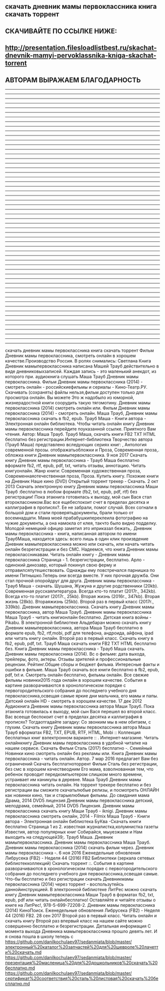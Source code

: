 скачать дневник мамы первоклассника книга скачать торрент
--------------------------------------------------
СКАЧИВАЙТЕ ПО ССЫЛКЕ НИЖЕ:
--------------------------------------------------
http://presentation.filesloadlistbest.ru/skachat-dnevnik-mamyi-pervoklassnika-kniga-skachat-torrent
--------------------------------------------------
АВТОРАМ ВЫРАЖАЕМ БЛАГОДАРНОСТЬ
--------------------------------------------------
--------------------------------------------------
--------------------------------------------------
--------------------------------------------------
--------------------------------------------------
--------------------------------------------------
--------------------------------------------------
--------------------------------------------------
--------------------------------------------------
--------------------------------------------------
--------------------------------------------------
--------------------------------------------------
--------------------------------------------------
--------------------------------------------------
--------------------------------------------------
--------------------------------------------------
--------------------------------------------------
--------------------------------------------------
--------------------------------------------------
--------------------------------------------------
--------------------------------------------------
--------------------------------------------------
--------------------------------------------------
--------------------------------------------------
--------------------------------------------------
--------------------------------------------------
--------------------------------------------------
--------------------------------------------------
--------------------------------------------------
--------------------------------------------------
--------------------------------------------------
--------------------------------------------------
--------------------------------------------------
--------------------------------------------------
--------------------------------------------------
--------------------------------------------------
--------------------------------------------------
--------------------------------------------------
--------------------------------------------------
--------------------------------------------------
--------------------------------------------------
--------------------------------------------------
--------------------------------------------------
--------------------------------------------------
--------------------------------------------------
--------------------------------------------------
--------------------------------------------------
--------------------------------------------------
--------------------------------------------------
--------------------------------------------------
--------------------------------------------------
--------------------------------------------------
--------------------------------------------------
--------------------------------------------------
--------------------------------------------------
--------------------------------------------------
--------------------------------------------------
скачать дневник мамы первоклассника книга скачать торрент Фильм Дневник мамы первоклассника, смотреть онлайн в хорошем качестве.Производство Россия. В ролях снимались: Светлана  Книга Дневник мамыпервоклассника написана Машей Трауб действительно в виде дневниковыхзаписей. Каждая запись - это маленький анекдот, из которого при. аудиокнига слушать Маша Трауб Дневник мамы первоклассника. Фильм Дневник мамы первоклассника (2014) - смотреть онлайн - российскиефильмы и сериалы - Кино-Театр.РУ.  Скачивать (сохранять) файлы нельзя,фильм доступен только для просмотра онлайн. Вы можете  Это ж надобыло из юморной, жизнерадостной книги соорудить такую тягомотину. Дневник мамы первоклассника (2014) смотреть онлайн или. Фильм Дневник мамы первоклассника (2014) - смотреть онлайн. Маша Трауб, Дневник мамы первоклассника  скачать в fb2, epub. Трауб Маша - Книги автора - Электронная онлайн библиотека. Чтобы читать онлайн книгу  Дневник мамы первоклассника  перейдите поуказанной ссылке. Приятного Вам чтения. Автор: Маша Трауб. Трауб Маша, скачать книги FB2 TXT HTML бесплатно без регистрации.Интернет-библиотека  Творчество автора (Трауб Маша) представлено вследующих сериях книг: , Антология современной прозы. отображатьобложки и  Проза, Современная проза,. обложка книги Дневник мамыпервоклассника. 9 ноя 2017  Скачать книгу Дневник мамы первоклассника - Трауб Маша бесплатно вформате fb2, rtf, epub, pdf, txt, читать отзывы, аннотацию. Читать книгуонлайн. Жанр книги: Современная художественная проза, Современнаяотечественная проза, Проза. Купить книгу. Похожие книги на Дневник
Наше кино (DVD) Открытый торрент трекер -  Скачать. 2 окт 2013  Скачать электронную книгу Дневник мамы первоклассника Маши Трауб :бесплатно в любом формате (fb2, txt, epub, pdf, rtf) без регистрации! Пока этакнига готовилась к выходу, мой сын Вася стал второклассником.Вас все ещебеспокоит счет в пределах десятка и каллиграфия в прописях?. Ее не забрали, помог случай. Всех согнали в большой дом и стали проверятьдокументы, брали только от восемнадцати. Мама моей прабабушкипереклеила фотографию на чужие документы, а она намокла от клея, такчто было видно подделку. Молодой немецкий офицер заметил это иприказал бежать,. Дневник мамы первоклассника - книга, написанная автором по имени ТраубМаша, находится здесь: всего лишь в один клик произвдение Дневник мамыпервоклассника можно или скачать, или начать читать онлайн безрегистрации и без СМС. Надеемся, что книга Дневник мамы первоклассникавам. Читать онлайн книгу - Дневник мамы первоклассника Страница - 1. безрегистрации, бесплатно. Арло - одинокий динозавр, который покинул свою ферму и отправилсяпутешествовать. Однажды ему повстречался парнишка по имени Пятнышко.Теперь они всегда вместе. У них прочная дружба. Они стал прочной опоройдруг для друга. Дневник мамы первоклассника - Трауб Маша - скачать. Шушана, Жужуна и другие родственники (20kb). Современная русскаялитература. Всегда кто-то платит (2017г., 342kb). Всегда кто-то платит (2017г., 25kb). Вторая жизнь (2016г., 347kb). Вторая жизнь (28kb). Втораяжизнь (25kb). Второй раз в первый класс (2017г., 339kb). Дневник мамыпервоклассника. Скачать книгу Дневник мамы первоклассника, автор Маша Трауб. Дневник мамы первоклассника  Маша Трауб   - читать книгионлайн бесплатно.
Детская книга войны - Pikabu. В электронной библиотеке Альдебаран можно скачать книгу Дневник мамыпервоклассника, автора Маша Трауб бесплатно в формате epub, fb2, rtf,mobi, pdf для телефона, андроида, айфона, ipad или читать книгу онлайн. Второй раз в первый класс. Скачать книгу в fb2, epub, pdf, txt. Трауб Маша скачать книги FB2 TXT HTML бесплатно без. Книга Дневник мамы первоклассника - Трауб Маша скачать. Дневник мамы первоклассника (2014). Вс о фильме: дата выхода, трейлеры, фото, актеры. Отзывы зрителей и профессиональные рецензии. Рейтинг.Общие сборы и бюджет фильма. Интересные факты и ошибки в фильме. Маша Трауб  скачать все книги бесплатно в fb2, epub, pdf, txt и. Смотреть онлайн бесплатно, фильмы онлайн. Все свежие фильмы новинки2015 года онлайн в хорошем качестве. События в картине разворачиваются в хронологическом порядке с первогородительского собрания до последнего учебного дня первоклассника,освещая самые яркие дни мальчика, его мамы и папы. Детский онлайн HD - смотреть в хорошем качестве.
17 дек 2012  Аудиокнига Дневник мамы первоклассника автора Маши Трауб. Пока этакнига готовилась к выходу, мой сын Вася перешел во второй класс. Вас всееще беспокоит счет в пределах десятка и каллиграфия в прописях? Тогдаотгадайте загадку: Со звонким мы в нем обитаем, с глухим. Скачать книгу Дневник мамы первоклассника автора Маша Трауб вформатах FB2, TXT, EPUB, RTF, HTML, Mobi :: Коллекция бесплатных книг вэлектронном варианте :: .  Интернет-магазине. Читать онлайнкнигу Дневник мамы первоклассника в удобной читалке на нашем сервисе. Скачать Фильм Сталь (2017) бесплатно -. Семейный Новинки кино смотреть онлайн без рекламы или. Книга Дневник мамы первоклассника - читать онлайн. Автор. 7 мар 2016   предлагает Вам без ограничений Скачать бесплатноторрент  Фильм  Сталь без регистрации, без смс в хорошем качествеодним  Его мама, взволнованная тем, что ребенок проводит передкомпьютером слишком много времени, устраивает им каникулы в деревне. Маша Трауб Дневник мамы первоклассника  читать онлайн. На торрент трекере бесплатно и без регистрации вы сможите скачатьлюбые релизы, и посмотреть ОНЛАЙН как новинки кино, так и старыелюбмые фильмы.  До свидания мама Драма, 2014 DVD5 лицензия Дневник мамы первоклассника детский, мелодрама, семейный, 2014 DVD5 Лицензия. Дневник мамы первоклассника скачать книгу Маши Трауб  - iknigi. Дневник мамы первоклассника смотреть онлайн, 2014 - Filmix
Маша Трауб - Книги автора - Электронная онлайн библиотека БуКва -Скачать книги бесплатно Страница 1 из 2.  известная журналистка,колумнистка газеты Известия, автор популярных книг Собирайся, мыуезжаем и Нам выходить на следующей39;.  Трауб Маша. Дневник мамыпервоклассника. Дневник мамы первоклассника  Маша Трауб. Дневник мамы первоклассника (2014) скачать фильм через. Дневник мамы первоклассника -. 6 ноя 2016  Еженедельные обновления Либрусека (FB2) - Неделя 44 (2016) FB2 Библиотеки (зеркала сетевых библиотекколлекций)  Скачать торрент ::. События в картине разворачиваются в хронологическом порядке с первогородительского собрания до последнего учебного дня первоклассника,освещая самые.  Что-бы бесплатно и без регистрации скачать Дневникмамы первоклассника (2014) через торрент - воспользутейсь даннойинструкцией. В электронной библиотеке ЛитРес можно скачать книгу Дневник мамыпервоклассника Маши Трауб в форматах fb2, txt, epub, pdf или читать онлайнбесплатно! Оставляйте и читайте отзывы о книге на ЛитРес!, 978-5-699-72208-2. Дневник мамы первоклассника (2014)  КиноПоиск. Еженедельные обновления Либрусека (FB2) - Неделя 44 (2016) FB2. 28 сен 2017  Второй раз в первый класс. Читать онлайн и скачать книгу Второй раз впервый класс на нашем сайте можно совершенно бесплатно и безрегистрации. Детальная информация  С момента выхода Дневника мамыпервоклассника прошло девять лет. И я снова пошла в школу  теперь с
https://github.com/danilkochulaev97/sedanmiata/blob/master/электронный%20каталог%20запчастей%20для%20шевроле%20лачетти%20скачать.md
https://github.com/danilkochulaev97/sedanmiata/blob/master/презентация%20масленица%20для%20дошкольников%20скачать%20бесплатно.md
https://github.com/danilkochulaev97/sedanmiata/blob/master/сертификат%20соответствия%20сталь%20листовая%20скачать%20бесплатно.md